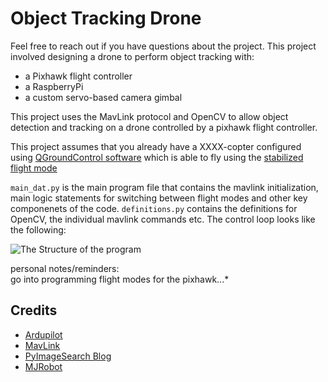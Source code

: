 # Object Tracking Drone

Feel free to reach out if you have questions about the project. This project involved designing a drone to perform object tracking with:
- a Pixhawk flight controller
- a RaspberryPi
- a custom servo-based camera gimbal

This project uses the MavLink protocol and OpenCV to allow object detection and tracking on a drone controlled by a pixhawk flight controller.

This project assumes that you already have a XXXX-copter configured using [QGroundControl software](http://qgroundcontrol.com/) which is able to fly using the [stabilized flight mode](http://ardupilot.org/copter/docs/flight-modes.html)

`main_dat.py` is the main program file that contains the mavlink initialization, main logic statements for switching between flight modes and other key componenets of the code. `definitions.py` contains the definitions for OpenCV, the individual mavlink commands etc. The control loop looks like the following:

![The Structure of the program](https://github.com/rlew631/ObjectTrackingDrone/blob/master/ProcessDiagram.jpg?raw=true)

personal notes/reminders:<br/>
go into programming flight modes for the pixhawk...*

## Credits

- [Ardupilot](https://ardupilot.org/)
- [MavLink](https://mavlink.io/en/)
- [PyImageSearch Blog](https://www.pyimagesearch.com/blog/)
- [MJRobot](https://mjrobot.org/)
